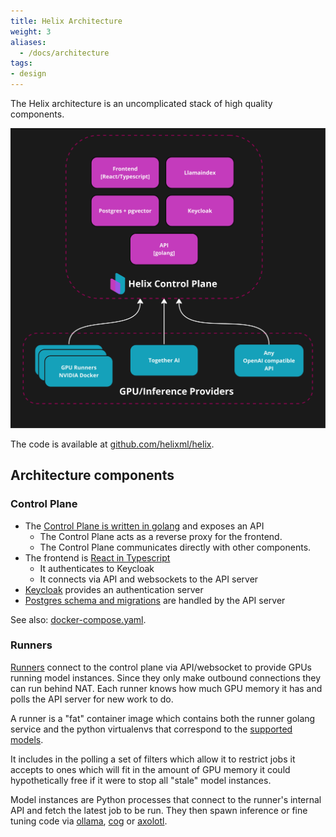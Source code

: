 ```yaml
---
title: Helix Architecture
weight: 3
aliases:
  - /docs/architecture
tags:
- design
---
```


The Helix architecture is an uncomplicated stack of high quality components.

![](architecture.jpg)

The code is available at [github.com/helixml/helix](https://github.com/helixml/helix).

## Architecture components

### Control Plane

* The [Control Plane is written in golang](https://github.com/helixml/helix/tree/main/api/pkg) and exposes an API
  * The Control Plane acts as a reverse proxy for the frontend.
  * The Control Plane communicates directly with other components.
* The frontend is [React in Typescript](https://github.com/helixml/helix/tree/main/frontend)
  * It authenticates to Keycloak
  * It connects via API and websockets to the API server
* [Keycloak](https://www.keycloak.org/) provides an authentication server
* [Postgres schema and migrations](https://github.com/helixml/helix/tree/main/api/pkg/store/migrations) are handled by the API server

See also: [docker-compose.yaml](https://github.com/helixml/helix/blob/main/docker-compose.yaml).

### Runners

[Runners](https://github.com/helixml/helix/tree/main/api/pkg/runner) connect to the control plane via API/websocket to provide GPUs running model instances. Since they only make outbound connections they can run behind NAT. Each runner knows how much GPU memory it has and polls the API server for new work to do.

A runner is a "fat" container image which contains both the runner golang service and the python virtualenvs that correspond to the [supported models](/helix/using-helix/text-inference/index.md).

It includes in the polling a set of filters which allow it to restrict jobs it accepts to ones which will fit in the amount of GPU memory it could hypothetically free if it were to stop all "stale" model instances.

Model instances are Python processes that connect to the runner's internal API and fetch the latest job to be run. They then spawn inference or fine tuning code via [ollama](https://ollama.com), [cog](https://github.com/replicate/cog) or [axolotl](https://github.com/OpenAccess-AI-Collective/axolotl).
